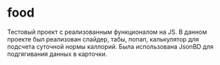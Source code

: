 # food

Тестовый проект с реализованным функционалом на JS.
В данном проекте был реализован слайдер, табы, попап, калькулятор для подсчета суточной нормы каллорий.
Была использована JsonBD для подгягивания данных в карточки.
